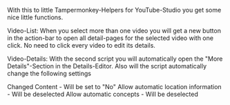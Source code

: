 With this to little Tampermonkey-Helpers for YouTube-Studio you get some nice little functions.

Video-List:
When you select more than one video you will get a new button in the action-bar to open all detail-pages for the selected video with one click.
No need to click every video to edit its details.

Video-Details:
With the second script you will automatically open the "More Details"-Section in the Details-Editor.
Also will the script automatically change the following settings

Changed Content - Will be set to "No"
Allow automatic location information - Will be deselected
Allow automatic concepts - Will be deselected
